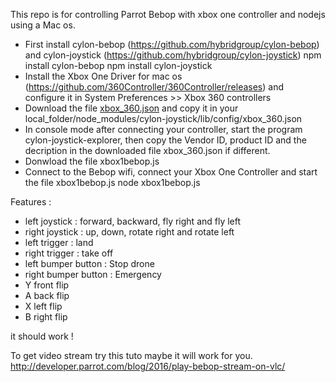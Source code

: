 This repo is for controlling Parrot Bebop with xbox one controller and nodejs using a Mac os.

- First install cylon-bebop (https://github.com/hybridgroup/cylon-bebop) and cylon-joystick (https://github.com/hybridgroup/cylon-joystick)
   npm install cylon-bebop
   npm install cylon-joystick
- Install the Xbox One Driver for mac os (https://github.com/360Controller/360Controller/releases) and configure it in System Preferences >> Xbox 360 controllers
- Download the file <a href="https://github.com/jijid13/xboxonebebop/blob/master/xbox_360.json">xbox_360.json</a> and copy it in your local_folder/node_modules/cylon-joystick/lib/config/xbox_360.json 
- In console mode after connecting your controller, start the program cylon-joystick-explorer, then copy the Vendor ID, product ID and the decription in the downloaded file xbox_360.json if different. 
- Donwload the file xbox1bebop.js
- Connect to the Bebop wifi, connect your Xbox One Controller and start the file xbox1bebop.js
   node xbox1bebop.js

Features :
  - left joystick : forward, backward, fly right and fly left
  - right joystick : up, down, rotate right and rotate left
  - left trigger : land
  - right trigger : take off       
  - left bumper button : Stop drone
  - right bumper button : Emergency
  - Y front flip
  - A back flip
  - X left flip
  - B right flip

it should work !


To get video stream try this tuto maybe it will work for you.
http://developer.parrot.com/blog/2016/play-bebop-stream-on-vlc/
